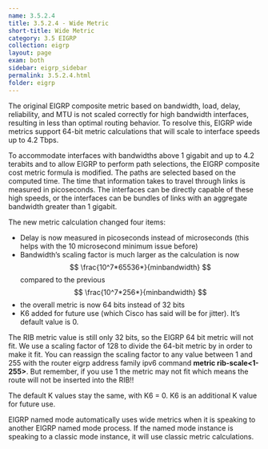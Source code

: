 ```yaml
---
name: 3.5.2.4
title: 3.5.2.4 - Wide Metric
short-title: Wide Metric
category: 3.5 EIGRP
collection: eigrp
layout: page
exam: both
sidebar: eigrp_sidebar
permalink: 3.5.2.4.html
folder: eigrp
---
```

The original EIGRP composite metric based on bandwidth, load, delay, reliability, and MTU is not scaled correctly for high bandwidth interfaces, resulting in less than optimal routing behavior. To resolve this, EIGRP wide metrics support 64-bit metric calculations that will scale to interface speeds up to 4.2 Tbps.

To accommodate interfaces with bandwidths above 1 gigabit and up to 4.2 terabits and to allow EIGRP to perform path selections, the EIGRP composite cost metric formula is modified. The paths are selected based on the computed time. The time that information takes to travel through links is measured in picoseconds. The interfaces can be directly capable of these high speeds, or the interfaces can be bundles of links with an aggregate bandwidth greater than 1 gigabit.

The new metric calculation changed four items:
- Delay is now measured in picoseconds instead of microseconds (this helps with the 10 microsecond minimum issue before)
- Bandwidth’s scaling factor is much larger as the calculation is now $$ \frac{10^7*65536*}{minbandwidth} $$ compared to the previous  $$ \frac{10^7*256*}{minbandwidth} $$
- the overall metric is now 64 bits instead of 32 bits
- K6 added for future use (which Cisco has said will be for jitter). It’s default value is 0.

The RIB metric value is still only 32 bits, so the EIGRP 64 bit metric will not fit. We use a scaling factor of 128 to divide the 64-bit metric by in order to make it fit.  You can reassign the scaling factor to any value between 1 and 255 with the router eigrp address family ipv6 command **metric rib-scale\<1-255\>**. But remember, if you use 1 the metric may not fit which means the route will not be inserted into the RIB!!

The default K values stay the same, with K6 = 0. K6 is an additional K value for future use.

EIGRP named mode automatically uses wide metrics when it is speaking to another EIGRP named mode process. If the named mode instance is speaking to a classic mode instance, it will use classic metric calculations.